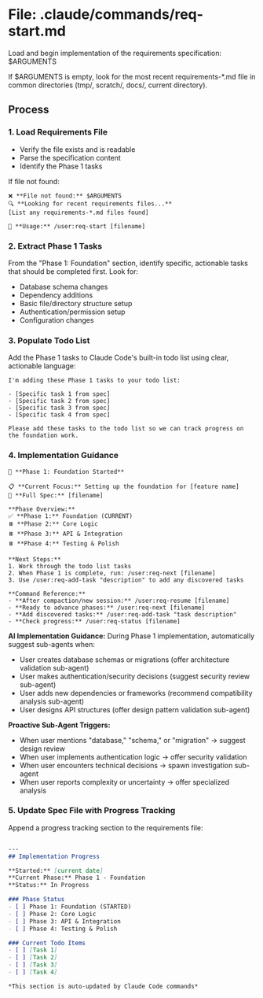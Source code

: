 # File: .claude/commands/req-start.md

Load and begin implementation of the requirements specification: $ARGUMENTS

If $ARGUMENTS is empty, look for the most recent requirements-*.md file in common directories (tmp/, scratch/, docs/, current directory).

## Process

### 1. Load Requirements File
- Verify the file exists and is readable
- Parse the specification content
- Identify the Phase 1 tasks

If file not found:
```
❌ **File not found:** $ARGUMENTS
🔍 **Looking for recent requirements files...**
[List any requirements-*.md files found]

📝 **Usage:** /user:req-start [filename]
```

### 2. Extract Phase 1 Tasks
From the "Phase 1: Foundation" section, identify specific, actionable tasks that should be completed first. Look for:
- Database schema changes
- Dependency additions  
- Basic file/directory structure setup
- Authentication/permission setup
- Configuration changes

### 3. Populate Todo List
Add the Phase 1 tasks to Claude Code's built-in todo list using clear, actionable language:

```
I'm adding these Phase 1 tasks to your todo list:

- [Specific task 1 from spec]
- [Specific task 2 from spec]  
- [Specific task 3 from spec]
- [Specific task 4 from spec]

Please add these tasks to the todo list so we can track progress on the foundation work.
```

### 4. Implementation Guidance
```
🚀 **Phase 1: Foundation Started**

📋 **Current Focus:** Setting up the foundation for [feature name]
📄 **Full Spec:** [filename]

**Phase Overview:**
✅ **Phase 1:** Foundation (CURRENT)
⏸️ **Phase 2:** Core Logic  
⏸️ **Phase 3:** API & Integration
⏸️ **Phase 4:** Testing & Polish

**Next Steps:**
1. Work through the todo list tasks
2. When Phase 1 is complete, run: /user:req-next [filename]
3. Use /user:req-add-task "description" to add any discovered tasks

**Command Reference:**
- **After compaction/new session:** /user:req-resume [filename]
- **Ready to advance phases:** /user:req-next [filename]
- **Add discovered tasks:** /user:req-add-task "task description"
- **Check progress:** /user:req-status [filename]
```

**AI Implementation Guidance:**
During Phase 1 implementation, automatically suggest sub-agents when:
- User creates database schemas or migrations (offer architecture validation sub-agent)
- User makes authentication/security decisions (suggest security review sub-agent)
- User adds new dependencies or frameworks (recommend compatibility analysis sub-agent)
- User designs API structures (offer design pattern validation sub-agent)

**Proactive Sub-Agent Triggers:**
- When user mentions "database," "schema," or "migration" → suggest design review
- When user implements authentication logic → offer security validation
- When user encounters technical decisions → spawn investigation sub-agent
- When user reports complexity or uncertainty → offer specialized analysis

### 5. Update Spec File with Progress Tracking
Append a progress tracking section to the requirements file:

```markdown

---
## Implementation Progress

**Started:** [current date]  
**Current Phase:** Phase 1 - Foundation
**Status:** In Progress

### Phase Status
- [ ] Phase 1: Foundation (STARTED)
- [ ] Phase 2: Core Logic  
- [ ] Phase 3: API & Integration
- [ ] Phase 4: Testing & Polish

### Current Todo Items
- [ ] [Task 1]
- [ ] [Task 2]
- [ ] [Task 3]
- [ ] [Task 4]

*This section is auto-updated by Claude Code commands*
```